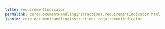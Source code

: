 ```yaml
---
title: requirementIndicator
permalink: core/DocumentHandlingInstructions.requirementIndicator.html
jsonid: core_documenthandlinginstructions_requirementindicator
---
```

